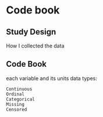 Code book
=========

Study Design
------------
How I collected the data

Code Book
---------
each variable and its units
data types:

    Continuous
    Ordinal
    Categorical
    Missing
    Censored
